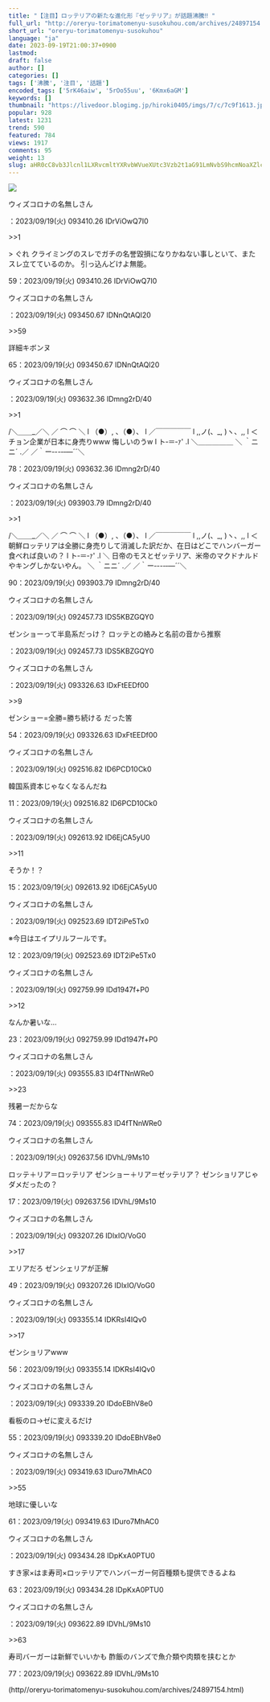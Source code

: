 ```yaml
---
title: "【注目】ロッテリアの新たな進化形『ゼッテリア』が話題沸騰‼ "
full_url: "http://oreryu-torimatomenyu-susokuhou.com/archives/24897154.html"
short_url: "oreryu-torimatomenyu-susokuhou"
language: "ja"
date: 2023-09-19T21:00:37+0900
lastmod: 
draft: false
author: []
categories: []
tags: ['沸騰', '注目', '話題']
encoded_tags: ['5rK46aiw', '5rOo55uu', '6Kmx6aGM']
keywords: []
thumbnail: "https://livedoor.blogimg.jp/hiroki0405/imgs/7/c/7c9f1613.jpg"
popular: 928
latest: 1231
trend: 590
featured: 784
views: 1917
comments: 95
weight: 13
slug: aHR0cC8vb3Jlcnl1LXRvcmltYXRvbWVueXUtc3Vzb2t1aG91LmNvbS9hcmNoaXZlcy8yNDg5NzE1NC5odG1s
---
```


![](https://livedoor.blogimg.jp/hiroki0405/imgs/7/c/7c9f1613.jpg)

<div><p id='resuname59'>ウィズコロナの名無しさん </p>：2023/09/19(火) 093410.26 IDrViOwQ7I0<p id='surebody59' class='surebody_rViOwQ7I0' name='surebodymain'><p>>>1</p> > ぐれ クライミングのスレでガチの名誉毀損になりかねない事しといて、またスレ立てているのか。 引っ込んどけよ無能。 </p><p>59：2023/09/19(火) 093410.26 IDrViOwQ7I0</p><p id='resuname65'>ウィズコロナの名無しさん </p>：2023/09/19(火) 093450.67 IDNnQtAQl20<p id='surebody65' class='surebody_NnQtAQl20' name='surebodymain'><p>>>59</p> 詳細キボンヌ </p><p>65：2023/09/19(火) 093450.67 IDNnQtAQl20</p><p id='resuname78'>ウィズコロナの名無しさん </p>：2023/09/19(火) 093632.36 IDmng2rD/40<p id='surebody78' class='surebody_mng2rD40' name='surebodymain'><p>>>1</p> /＼＿＿_／＼ ／ ⌒ ⌒ ＼ l （●）, 、（●）、 l ／￣￣￣￣￣ l ,,ノ(、_, )ヽ、,, l ＜ チョン企業が日本に身売りwww 悔しいのうw l ト‐＝‐ｧ' .l ＼＿＿＿＿＿ ＼ ｀ニニ´ .／ ／｀ー‐--‐‐―´´＼ </p><p>78：2023/09/19(火) 093632.36 IDmng2rD/40</p><p id='resuname90'>ウィズコロナの名無しさん </p>：2023/09/19(火) 093903.79 IDmng2rD/40<p id='surebody90' class='surebody_mng2rD40' name='surebodymain'><p>>>1</p> /＼＿＿_／＼ ／ ⌒ ⌒ ＼ l （●）, 、（●）、 l ／￣￣￣￣￣ l ,,ノ(、_, )ヽ、,, l ＜ 朝鮮ロッテリアは全勝に身売りして消滅した訳だか、在日はどこでハンバーガー食べれば良いの？ l ト‐＝‐ｧ' .l ＼ 日帝のモスとゼッテリア、米帝のマクドナルドやキングしかないやん。 ＼ ｀ニニ´ .／ ／｀ー‐--‐‐―´´＼ </p><p>90：2023/09/19(火) 093903.79 IDmng2rD/40</p><p id='resuname9'>ウィズコロナの名無しさん </p>：2023/09/19(火) 092457.73 IDS5KBZGQY0<p id='surebody9' class='surebody_S5KBZGQY0' name='surebodymain'>ゼンショーって半島系だっけ？ ロッテとの絡みと名前の音から推察 </p><p>：2023/09/19(火) 092457.73 IDS5KBZGQY0</p><p id='resuname54'>ウィズコロナの名無しさん </p>：2023/09/19(火) 093326.63 IDxFtEEDf00<p id='surebody54' class='surebody_xFtEEDf00' name='surebodymain'><p>>>9</p> ゼンショー=全勝=勝ち続ける だった筈 </p><p>54：2023/09/19(火) 093326.63 IDxFtEEDf00</p><p id='resuname11'>ウィズコロナの名無しさん </p>：2023/09/19(火) 092516.82 ID6PCD10Ck0<p id='surebody11' class='surebody_6PCD10Ck0' name='surebodymain'>韓国系資本じゃなくなるんだね </p><p>11：2023/09/19(火) 092516.82 ID6PCD10Ck0</p><p id='resuname15'>ウィズコロナの名無しさん </p>：2023/09/19(火) 092613.92 ID6EjCA5yU0<p id='surebody15' class='surebody_6EjCA5yU0' name='surebodymain'><p>>>11</p> そうか！？ </p><p>15：2023/09/19(火) 092613.92 ID6EjCA5yU0</p><p id='resuname12'>ウィズコロナの名無しさん </p>：2023/09/19(火) 092523.69 IDT2iPe5Tx0<p id='surebody12' class='surebody_T2iPe5Tx0' name='surebodymain'>※今日はエイプリルフールです。 </p><p>12：2023/09/19(火) 092523.69 IDT2iPe5Tx0</p><p id='resuname23'>ウィズコロナの名無しさん </p>：2023/09/19(火) 092759.99 IDd1947f+P0<p id='surebody23' class='surebody_d1947fP0' name='surebodymain'><p>>>12</p> なんか暑いな… </p><p>23：2023/09/19(火) 092759.99 IDd1947f+P0</p><p id='resuname74'>ウィズコロナの名無しさん </p>：2023/09/19(火) 093555.83 ID4fTNnWRe0<p id='surebody74' class='surebody_4fTNnWRe0' name='surebodymain'><p>>>23</p> 残暑ーだからな </p><p>74：2023/09/19(火) 093555.83 ID4fTNnWRe0</p><p id='resuname17'>ウィズコロナの名無しさん </p>：2023/09/19(火) 092637.56 IDVhL/9Ms10<p id='surebody17' class='surebody_VhL9Ms10' name='surebodymain'>ロッテ＋リア＝ロッテリア ゼンショー＋リア＝ゼッテリア？ ゼンショリアじゃダメだったの？ </p><p>17：2023/09/19(火) 092637.56 IDVhL/9Ms10</p><p id='resuname49'>ウィズコロナの名無しさん </p>：2023/09/19(火) 093207.26 IDlxIO/VoG0<p id='surebody49' class='surebody_lxIOVoG0' name='surebodymain'><p>>>17</p> エリアだろ ゼンシェリアが正解 </p><p>49：2023/09/19(火) 093207.26 IDlxIO/VoG0</p><p id='resuname56'>ウィズコロナの名無しさん </p>：2023/09/19(火) 093355.14 IDKRsI4IQv0<p id='surebody56' class='surebody_KRsI4IQv0' name='surebodymain'><p>>>17</p> ゼンショリアwww </p><p>56：2023/09/19(火) 093355.14 IDKRsI4IQv0</p><p id='resuname55'>ウィズコロナの名無しさん </p>：2023/09/19(火) 093339.20 IDdoEBhV8e0<p id='surebody55' class='surebody_doEBhV8e0' name='surebodymain'>看板のロ→ゼに変えるだけ </p><p>55：2023/09/19(火) 093339.20 IDdoEBhV8e0</p><p id='resuname61'>ウィズコロナの名無しさん </p>：2023/09/19(火) 093419.63 IDuro7MhAC0<p id='surebody61' class='surebody_uro7MhAC0' name='surebodymain'><p>>>55</p> 地球に優しいな </p><p>61：2023/09/19(火) 093419.63 IDuro7MhAC0</p><p id='resuname63'>ウィズコロナの名無しさん </p>：2023/09/19(火) 093434.28 IDpKxA0PTU0<p id='surebody63' class='surebody_pKxA0PTU0' name='surebodymain'>すき家×はま寿司×ロッテリアでハンバーガー何百種類も提供できるよね </p><p>63：2023/09/19(火) 093434.28 IDpKxA0PTU0</p><p id='resuname77'>ウィズコロナの名無しさん </p>：2023/09/19(火) 093622.89 IDVhL/9Ms10<p id='surebody77' class='surebody_VhL9Ms10' name='surebodymain'><p>>>63</p> 寿司バーガーは新鮮でいいかも 酢飯のバンズで魚介類や肉類を挟むとか </p><p>77：2023/09/19(火) 093622.89 IDVhL/9Ms10</p><p id='preview_dispAffi'></p></div>

(http//oreryu-torimatomenyu-susokuhou.com/archives/24897154.html)
